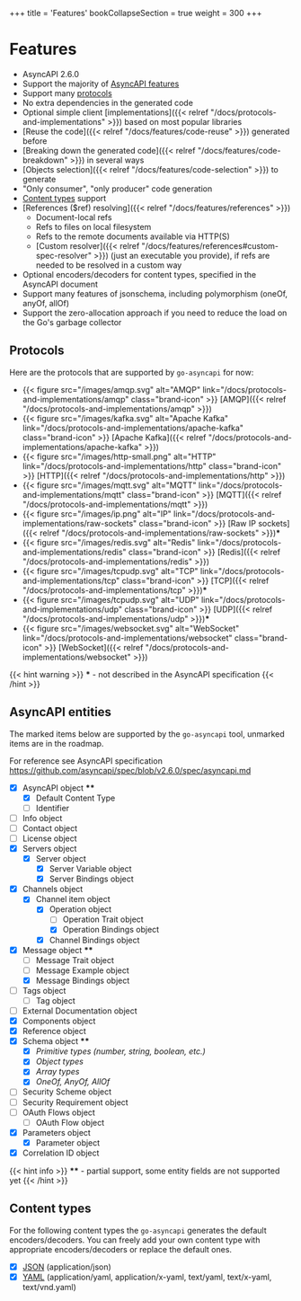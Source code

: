 +++
title = 'Features'
bookCollapseSection = true
weight = 300
+++


# Features

<link rel="stylesheet" href="/css/text.css">

- AsyncAPI 2.6.0
- Support the majority of [AsyncAPI features](#asyncapi-entities)
- Support many [protocols](#protocols)
- No extra dependencies in the generated code
- Optional simple client [implementations]({{< relref "/docs/protocols-and-implementations" >}}) based on most 
  popular libraries
- [Reuse the code]({{< relref "/docs/features/code-reuse" >}}) generated before
- [Breaking down the generated code]({{< relref "/docs/features/code-breakdown" >}}) in several ways
- [Objects selection]({{< relref "/docs/features/code-selection" >}}) to generate
- "Only consumer", "only producer" code generation
- [Content types](#content-types) support
- [References ($ref) resolving]({{< relref "/docs/features/references" >}})
    - Document-local refs
    - Refs to files on local filesystem
    - Refs to the remote documents available via HTTP(S)
    - [Custom resolver]({{< relref "/docs/features/references#custom-spec-resolver" >}}) (just an executable you provide), if refs are needed to be resolved in a custom way
- Optional encoders/decoders for content types, specified in the AsyncAPI document
- Support many features of jsonschema, including polymorphism (oneOf, anyOf, allOf)
- Support the zero-allocation approach if you need to reduce the load on the Go's garbage collector


## Protocols

Here are the protocols that are supported by `go-asyncapi` for now:

- {{< figure src="/images/amqp.svg" alt="AMQP" link="/docs/protocols-and-implementations/amqp" class="brand-icon" >}} [AMQP]({{< relref "/docs/protocols-and-implementations/amqp" >}})
- {{< figure src="/images/kafka.svg" alt="Apache Kafka" link="/docs/protocols-and-implementations/apache-kafka" class="brand-icon" >}} [Apache Kafka]({{< relref "/docs/protocols-and-implementations/apache-kafka" >}})
- {{< figure src="/images/http-small.png" alt="HTTP" link="/docs/protocols-and-implementations/http" class="brand-icon" >}} [HTTP]({{< relref "/docs/protocols-and-implementations/http" >}})
- {{< figure src="/images/mqtt.svg" alt="MQTT" link="/docs/protocols-and-implementations/mqtt" class="brand-icon" >}} [MQTT]({{< relref "/docs/protocols-and-implementations/mqtt" >}})
- {{< figure src="/images/ip.png" alt="IP" link="/docs/protocols-and-implementations/raw-sockets" class="brand-icon" >}} [Raw IP sockets]({{< relref "/docs/protocols-and-implementations/raw-sockets" >}})**&ast;**
- {{< figure src="/images/redis.svg" alt="Redis" link="/docs/protocols-and-implementations/redis" class="brand-icon" >}} [Redis]({{< relref "/docs/protocols-and-implementations/redis" >}})
- {{< figure src="/images/tcpudp.svg" alt="TCP" link="/docs/protocols-and-implementations/tcp" class="brand-icon" >}} [TCP]({{< relref "/docs/protocols-and-implementations/tcp" >}})**&ast;**
- {{< figure src="/images/tcpudp.svg" alt="UDP" link="/docs/protocols-and-implementations/udp" class="brand-icon" >}} [UDP]({{< relref "/docs/protocols-and-implementations/udp" >}})**&ast;**
- {{< figure src="/images/websocket.svg" alt="WebSocket" link="/docs/protocols-and-implementations/websocket" class="brand-icon" >}} [WebSocket]({{< relref "/docs/protocols-and-implementations/websocket" >}})

{{< hint warning >}}
**&ast;** - not described in the AsyncAPI specification
{{< /hint >}}

## AsyncAPI entities

The marked items below are supported by the `go-asyncapi` tool, unmarked items are in the roadmap.

For reference see AsyncAPI specification https://github.com/asyncapi/spec/blob/v2.6.0/spec/asyncapi.md

- [x] AsyncAPI object **&ast;&ast;**
    - [x] Default Content Type
    - [ ] Identifier
- [ ] Info object
- [ ] Contact object
- [ ] License object
- [x] Servers object
    - [x] Server object
        - [x] Server Variable object
        - [x] Server Bindings object
- [x] Channels object
    - [x] Channel item object
        - [x] Operation object
            - [ ] Operation Trait object
            - [x] Operation Bindings object
        - [x] Channel Bindings object
- [x] Message object **&ast;&ast;**
    - [ ] Message Trait object
    - [ ] Message Example object
    - [x] Message Bindings object
- [ ] Tags object
    - [ ] Tag object
- [ ] External Documentation object
- [x] Components object
- [x] Reference object
- [x] Schema object **&ast;&ast;**
    - [x] _Primitive types (number, string, boolean, etc.)_
    - [x] _Object types_
    - [x] _Array types_
    - [x] _OneOf, AnyOf, AllOf_
- [ ] Security Scheme object
- [ ] Security Requirement object
- [ ] OAuth Flows object
    - [ ] OAuth Flow object
- [x] Parameters object
    - [x] Parameter object
- [x] Correlation ID object

{{< hint info >}}
**&ast;&ast;** - partial support, some entity fields are not supported yet
{{< /hint >}}

## Content types

For the following content types the `go-asyncapi` generates the default encoders/decoders. You can freely add your 
own content type with appropriate encoders/decoders or replace the default ones.

- [x] [JSON](https://pkg.go.dev/encoding/json) (application/json)
- [x] [YAML](https://gopkg.in/yaml.v3) (application/yaml, application/x-yaml, text/yaml, text/x-yaml, text/vnd.yaml)
